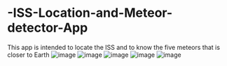 # -ISS-Location-and-Meteor-detector-App
This app is intended to locate the ISS and 
to know the five meteors that is closer to Earth
![image](https://user-images.githubusercontent.com/76613993/201482093-7de61be9-c7e3-43a0-bfc6-4afddc0311c2.png)
![image](https://user-images.githubusercontent.com/76613993/201482106-a34ab378-804c-4677-8329-41feb0098bce.png)
![image](https://user-images.githubusercontent.com/76613993/201482140-55c2e960-da23-43fe-8b80-1770fc964cc9.png)
![image](https://user-images.githubusercontent.com/76613993/201482161-f9efea00-14c5-453d-8037-ebcf5570ce6a.png)
![image](https://user-images.githubusercontent.com/76613993/201482176-1a4ea251-d5b6-4b5c-85b7-142f5ba62647.png)

